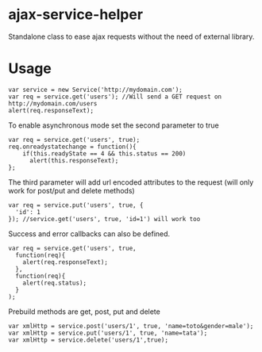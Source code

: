 ajax-service-helper
===================

Standalone class to ease ajax requests without the need of external library.

Usage
=====

    var service = new Service('http://mydomain.com');
    var req = service.get('users'); //Will send a GET request on http://mydomain.com/users
    alert(req.responseText);

To enable asynchronous mode set the second parameter to true

    var req = service.get('users', true);
    req.onreadystatechange = function(){
        if(this.readyState == 4 && this.status == 200)
          alert(this.responseText);
    };

The third parameter will add url encoded attributes to the request (will only work for post/put and delete methods)

    var req = service.put('users', true, {
      'id': 1
    }); //service.get('users', true, 'id=1') will work too

Success and error callbacks can also be defined.

    var req = service.get('users', true,
      function(req){
        alert(req.responseText);
      },
      function(req){
        alert(req.status);
      }
    );

Prebuild methods are get, post, put and delete

    var xmlHttp = service.post('users/1', true, 'name=toto&gender=male');
    var xmlHttp = service.put('users/1', true, 'name=tata');
    var xmlHttp = service.delete('users/1',true);
